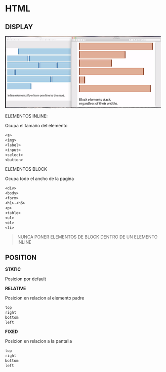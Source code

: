 # HTML

## DISPLAY

![Display](/assets/block-inline.png)


ELEMENTOS INLINE:

Ocupa el tamaño del elemento

    <a>
    <img>
    <label>
    <input>
    <select>
    <button>

ELEMENTOS BLOCK

Ocupa todo el ancho de la pagina

    <div>
    <body>
    <form>
    <h1>-<h6>
    <p>
    <table>
    <ul>
    <ol>
    <li>

> NUNCA PONER ELEMENTOS DE BLOCK DENTRO DE UN ELEMENTO INLINE

## POSITION

**STATIC**

Posicion por default

**RELATIVE**

Posicion en relacion al elemento padre

    top
    right
    bottom
    left

**FIXED**

Posicion en relacion a la pantalla

    top
    right
    bottom
    left